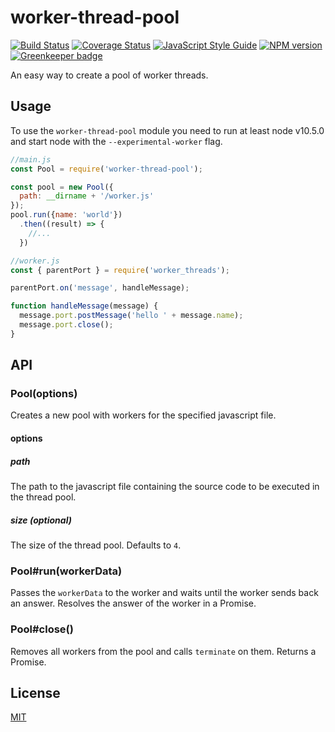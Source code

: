 # worker-thread-pool

[![Build Status](https://travis-ci.org/SerayaEryn/worker-thread-pool.svg?branch=master)](https://travis-ci.org/SerayaEryn/worker-thread-pool)
[![Coverage Status](https://coveralls.io/repos/github/SerayaEryn/worker-thread-pool/badge.svg?branch=master)](https://coveralls.io/github/SerayaEryn/worker-thread-pool?branch=master)
[![JavaScript Style Guide](https://img.shields.io/badge/code_style-standard-brightgreen.svg)](https://standardjs.com)
[![NPM version](https://img.shields.io/npm/v/worker-thread-pool.svg?style=flat)](https://www.npmjs.com/package/worker-thread-pool) [![Greenkeeper badge](https://badges.greenkeeper.io/SerayaEryn/worker-thread-pool.svg)](https://greenkeeper.io/)

An easy way to create a pool of worker threads.

## Usage

To use the `worker-thread-pool` module you need to run at least node v10.5.0 and start node with the `--experimental-worker` flag.

```js
//main.js
const Pool = require('worker-thread-pool');

const pool = new Pool({
  path: __dirname + '/worker.js'
});
pool.run({name: 'world'})
  .then((result) => {
    //...
  })
```

```js
//worker.js
const { parentPort } = require('worker_threads');

parentPort.on('message', handleMessage);

function handleMessage(message) {
  message.port.postMessage('hello ' + message.name);
  message.port.close();
}
```

## API

### Pool(options)

Creates a new pool with workers for the specified javascript file.

#### options

##### path

The path to the javascript file containing the source code to be executed in the thread pool.

##### size (optional)

The size of the thread pool. Defaults to `4`.

### Pool#run(workerData)

Passes the `workerData` to the worker and waits until the worker sends back an answer. Resolves the answer of the worker in a Promise.

### Pool#close()

Removes all workers from the pool and calls `terminate` on them. Returns a Promise.

## License

[MIT](./LICENSE)